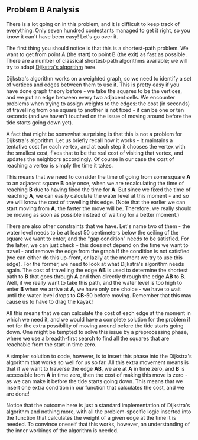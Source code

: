 Problem B Analysis
---

There is a lot going on in this problem, and it is difficult to keep track of everything. Only seven hundred contestants managed to get it right, so you know it can't have been easy! Let's go over it.

The first thing you should notice is that this is a shortest-path problem. We want to get from point A (the start) to point B (the exit) as fast as possible. There are a number of classical shortest-path algorithms available; we will try to adapt  [Dijkstra's algorithm](http://en.wikipedia.org/wiki/Dijkstra's_algorithm)  here.

Dijkstra's algorithm works on a weighted graph, so we need to identify a set of vertices and edges between them to use it. This is pretty easy if you have done graph theory before - we take the squares to be the vertices, and we put an edge between every two adjacent cells. We encounter problems when trying to assign weights to the edges: the cost (in seconds) of travelling from one square to another is not fixed - it can be one or ten seconds (and we haven't touched on the issue of moving around before the tide starts going down yet).

A fact that might be somewhat surprising is that this is not a problem for Dijkstra's algorithm. Let us briefly recall how it works - it maintains a tentative cost for each vertex, and at each step it chooses the vertex with the smallest cost, fixes that to be the real cost of visiting that vertex, and updates the neighbors accordingly. Of course in our case the cost of reaching a vertex is simply the time it takes.

This means that we need to consider the time of going from some square  **A**  to an adjacent square  **B**  only once, when we are recalculating the time of reaching  **B**  due to having fixed the time for  **A**. But since we fixed the time of reaching  **A**, we can easily calculate the water level at this moment - and so we will know the cost of travelling this edge. (Note that the earlier we can start moving from  **A**, the faster the move will be. Therefore, we really should be moving as soon as possible instead of waiting for a better moment.)

There are also other constraints that we have. Let's name two of them - the water level needs to be at least 50 centimeters below the ceiling of the square we want to enter, and the "gap condition" needs to be satisfied. For the latter, we can just check - this does not depend on the time we want to travel - and remove the edge from the graph if the condition is not satisfied (we can either do this up-front, or lazily at the moment we try to use this edge). For the former, we need to look at what Dijkstra's algorithm needs again. The cost of travelling the edge  **AB**  is used to determine the shortest path to  **B**  that goes through  **A**  and then directly through the edge  **AB**  to  **B**. Well, if we really want to take this path, and the water level is too high to enter  **B**  when we arrive at  **A**, we have only one choice - we have to wait until the water level drops to  **CB**-50 before moving. Remember that this may cause us to have to drag the kayak!

All this means that we can calculate the cost of each edge at the moment in which we need it, and we would have a complete solution for the problem if not for the extra possibility of moving around before the tide starts going down. One might be tempted to solve this issue by a preprocessing phase, where we use a breadth-first search to find all the squares that are reachable from the start in time zero.

A simpler solution to code, however, is to insert this phase into the Dijkstra's algorithm that works so well for us so far. All this extra movement means is that if we want to traverse the edge  **AB**, we are at  **A**  in time zero, and  **B**  is accessible from  **A**  in time zero, then the cost of making this move is zero - as we can make it before the tide starts going down. This means that we insert one extra condition in our function that calculates the cost, and we are done!

Notice that the outcome here is just a standard implementation of Dijkstra's algorithm and nothing more, with all the problem-specific logic inserted into the function that calculates the weight of a given edge at the time it is needed. To convince oneself that this works, however, an understanding of the inner workings of the algorithm is needed.

